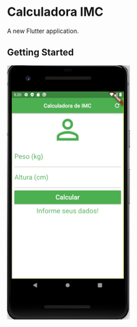 # Calculadora IMC

A new Flutter application.

## Getting Started

![image app](https://github.com/cesaralmeida93/flutter-16-projetos/blob/master/calculadora_imc/images/projeto2.png)
